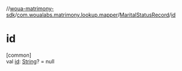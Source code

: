 //[woua-matrimony-sdk](../../../index.md)/[com.woualabs.matrimony.lookup.mapper](../index.md)/[MaritalStatusRecord](index.md)/[id](id.md)

# id

[common]\
val [id](id.md): [String](https://kotlinlang.org/api/latest/jvm/stdlib/kotlin/-string/index.html)? = null
